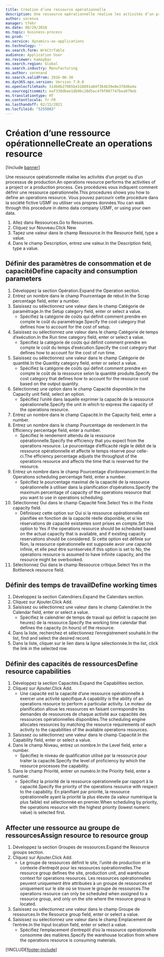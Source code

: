 ```yaml
---
title: Création d’une ressource opérationnelle
description: Une ressource opérationnelle réalise les activités d’un projet ou d’un processus de production.
author: sorenva
manager: tfehr
ms.date: 08/29/2018
ms.topic: business-process
ms.prod: ''
ms.service: dynamics-ax-applications
ms.technology: ''
ms.search.form: WrkCtrTable
audience: Application User
ms.reviewer: kamaybac
ms.search.region: Global
ms.search.industry: Manufacturing
ms.author: sorenand
ms.search.validFrom: 2016-06-30
ms.dyn365.ops.version: Version 7.0.0
ms.openlocfilehash: 514b0b27065b4318891a84f364b39e8e378d6a4a
ms.sourcegitcommit: eaf330dbee1db96c20d5ac479f007747bea079eb
ms.translationtype: HT
ms.contentlocale: fr-FR
ms.lasthandoff: 02/15/2021
ms.locfileid: "5255083"
---
```

# <a name="create-an-operations-resource"></a><span data-ttu-id="2d3fe-103">Création d’une ressource opérationnelle</span><span class="sxs-lookup"><span data-stu-id="2d3fe-103">Create an operations resource</span></span>

[!include [banner](../../includes/banner.md)]

<span data-ttu-id="2d3fe-104">Une ressource opérationnelle réalise les activités d’un projet ou d’un processus de production.</span><span class="sxs-lookup"><span data-stu-id="2d3fe-104">An operations resource performs the activities of a project or a production process.</span></span> <span data-ttu-id="2d3fe-105">Ces procédures vous indiquent comment définir une ressource opérationnelle.</span><span class="sxs-lookup"><span data-stu-id="2d3fe-105">This procedures shows you how to define an operations resource.</span></span> <span data-ttu-id="2d3fe-106">Vous pouvez parcourir cette procédure dans la société fictive USMF ou utiliser vos propres données.</span><span class="sxs-lookup"><span data-stu-id="2d3fe-106">You can walk through this procedure in demo data company USMF, or using your own data.</span></span>

1. <span data-ttu-id="2d3fe-107">Allez dans Ressources.</span><span class="sxs-lookup"><span data-stu-id="2d3fe-107">Go to Resources.</span></span>
2. <span data-ttu-id="2d3fe-108">Cliquez sur Nouveau.</span><span class="sxs-lookup"><span data-stu-id="2d3fe-108">Click New.</span></span>
3. <span data-ttu-id="2d3fe-109">Tapez une valeur dans le champ Ressource.</span><span class="sxs-lookup"><span data-stu-id="2d3fe-109">In the Resource field, type a value.</span></span>
4. <span data-ttu-id="2d3fe-110">Dans le champ Description, entrez une valeur.</span><span class="sxs-lookup"><span data-stu-id="2d3fe-110">In the Description field, type a value.</span></span>

## <a name="define-capacity-and-consumption-parameters"></a><span data-ttu-id="2d3fe-111">Définir des paramètres de consommation et de capacité</span><span class="sxs-lookup"><span data-stu-id="2d3fe-111">Define capacity and consumption parameters</span></span>
1. <span data-ttu-id="2d3fe-112">Développez la section Opération.</span><span class="sxs-lookup"><span data-stu-id="2d3fe-112">Expand the Operation section.</span></span>
2. <span data-ttu-id="2d3fe-113">Entrez un nombre dans le champ Pourcentage de rebut.</span><span class="sxs-lookup"><span data-stu-id="2d3fe-113">In the Scrap percentage field, enter a number.</span></span>
3. <span data-ttu-id="2d3fe-114">Saisissez ou sélectionnez une valeur dans le champ Catégorie de paramétrage.</span><span class="sxs-lookup"><span data-stu-id="2d3fe-114">In the Setup category field, enter or select a value.</span></span>
    * <span data-ttu-id="2d3fe-115">Spécifiez la catégorie de coûts qui définit comment prendre en compte le coût du paramétrage.</span><span class="sxs-lookup"><span data-stu-id="2d3fe-115">Specify the cost category that defines how to account for the cost of setup.</span></span>  
4. <span data-ttu-id="2d3fe-116">Saisissez ou sélectionnez une valeur dans le champ Catégorie de temps d’exécution.</span><span class="sxs-lookup"><span data-stu-id="2d3fe-116">In the Run time category field, enter or select a value.</span></span>
    * <span data-ttu-id="2d3fe-117">Spécifiez la catégorie de coûts qui définit comment prendre en compte le coût du temps d’exécution.</span><span class="sxs-lookup"><span data-stu-id="2d3fe-117">Specify the cost category that defines how to account for the cost of run time.</span></span>  
5. <span data-ttu-id="2d3fe-118">Saisissez ou sélectionnez une valeur dans le champ Catégorie de quantité.</span><span class="sxs-lookup"><span data-stu-id="2d3fe-118">In the Quantity category field, enter or select a value.</span></span>
    * <span data-ttu-id="2d3fe-119">Spécifiez la catégorie de coûts qui définit comment prendre en compte le coût de la ressource selon la quantité produite.</span><span class="sxs-lookup"><span data-stu-id="2d3fe-119">Specify the cost category that defines how to account for the resource cost based on the output quantity.</span></span>  
6. <span data-ttu-id="2d3fe-120">Sélectionnez une option dans le champ Capacité disponible.</span><span class="sxs-lookup"><span data-stu-id="2d3fe-120">In the Capacity unit field, select an option.</span></span>
    * <span data-ttu-id="2d3fe-121">Spécifiez l’unité dans laquelle exprimer la capacité de la ressource opérationnelle.</span><span class="sxs-lookup"><span data-stu-id="2d3fe-121">Specify the unit in which to express the capacity of the operations resource.</span></span>  
7. <span data-ttu-id="2d3fe-122">Entrez un nombre dans le champ Capacité.</span><span class="sxs-lookup"><span data-stu-id="2d3fe-122">In the Capacity field, enter a number.</span></span>
8. <span data-ttu-id="2d3fe-123">Entrez un nombre dans le champ Pourcentage de rendement.</span><span class="sxs-lookup"><span data-stu-id="2d3fe-123">In the Efficiency percentage field, enter a number.</span></span>
    * <span data-ttu-id="2d3fe-124">Spécifiez le rendement attendu de la ressource opérationnelle.</span><span class="sxs-lookup"><span data-stu-id="2d3fe-124">Specify the efficiency that you expect from the operations resource.</span></span> <span data-ttu-id="2d3fe-125">Le pourcentage d’efficacité règle le débit de la ressource opérationnelle et affecte le temps réservé pour celle-ci.</span><span class="sxs-lookup"><span data-stu-id="2d3fe-125">The efficiency percentage adjusts the throughput of the operations resource and affects the time that is reserved for the resource.</span></span>  
9. <span data-ttu-id="2d3fe-126">Entrez un nombre dans le champ Pourcentage d’ordonnancement.</span><span class="sxs-lookup"><span data-stu-id="2d3fe-126">In the Operations scheduling percentage field, enter a number.</span></span>
    * <span data-ttu-id="2d3fe-127">Spécifiez le pourcentage maximal de la capacité de la ressource opérationnelle à utiliser dans la planification d’opérations.</span><span class="sxs-lookup"><span data-stu-id="2d3fe-127">Specify the maximum percentage of capacity of the operations resource that you want to use in operations scheduling.</span></span>  
10. <span data-ttu-id="2d3fe-128">Sélectionnez Oui dans le champ Capacité finie.</span><span class="sxs-lookup"><span data-stu-id="2d3fe-128">Select Yes in the Finite capacity field.</span></span>
    * <span data-ttu-id="2d3fe-129">Définissez cette option sur Oui si la ressource opérationnelle est planifiée en fonction de la capacité réelle disponible, et si les réservations de capacité existantes sont prises en compte.</span><span class="sxs-lookup"><span data-stu-id="2d3fe-129">Set this option to Yes if the operations resource should be scheduled based on the actual capacity that is available, and if existing capacity reservations should be considered.</span></span> <span data-ttu-id="2d3fe-130">Si cette option est définie sur Non, la ressource opérationnelle est supposée avoir une capacité infinie, et elle peut être surréservée.</span><span class="sxs-lookup"><span data-stu-id="2d3fe-130">If this option is set to No, the operations resource is assumed to have infinite capacity, and the resource might be overbooked.</span></span>  
11. <span data-ttu-id="2d3fe-131">Sélectionnez Oui dans le champ Ressource critique.</span><span class="sxs-lookup"><span data-stu-id="2d3fe-131">Select Yes in the Bottleneck resource field.</span></span>

## <a name="define-working-times"></a><span data-ttu-id="2d3fe-132">Définir des temps de travail</span><span class="sxs-lookup"><span data-stu-id="2d3fe-132">Define working times</span></span>
1. <span data-ttu-id="2d3fe-133">Développez la section Calendriers.</span><span class="sxs-lookup"><span data-stu-id="2d3fe-133">Expand the Calendars section.</span></span>
2. <span data-ttu-id="2d3fe-134">Cliquez sur Ajouter.</span><span class="sxs-lookup"><span data-stu-id="2d3fe-134">Click Add.</span></span>
3. <span data-ttu-id="2d3fe-135">Saisissez ou sélectionnez une valeur dans le champ Calendrier.</span><span class="sxs-lookup"><span data-stu-id="2d3fe-135">In the Calendar field, enter or select a value.</span></span>
    * <span data-ttu-id="2d3fe-136">Spécifiez le calendrier de temps de travail qui définit la capacité (en heures) de la ressource.</span><span class="sxs-lookup"><span data-stu-id="2d3fe-136">Specify the working time calendar that defines the capacity (in hours) of the resource.</span></span>  
4. <span data-ttu-id="2d3fe-137">Dans la liste, recherchez et sélectionnez l’enregistrement souhaité.</span><span class="sxs-lookup"><span data-stu-id="2d3fe-137">In the list, find and select the desired record.</span></span>
5. <span data-ttu-id="2d3fe-138">Dans la liste, cliquer sur le lien dans la ligne sélectionnée.</span><span class="sxs-lookup"><span data-stu-id="2d3fe-138">In the list, click the link in the selected row.</span></span>

## <a name="define-resource-capabilities"></a><span data-ttu-id="2d3fe-139">Définir des capacités de ressources</span><span class="sxs-lookup"><span data-stu-id="2d3fe-139">Define resource capabilities</span></span>
1. <span data-ttu-id="2d3fe-140">Développez la section Capacités.</span><span class="sxs-lookup"><span data-stu-id="2d3fe-140">Expand the Capabilities section.</span></span>
2. <span data-ttu-id="2d3fe-141">Cliquez sur Ajouter.</span><span class="sxs-lookup"><span data-stu-id="2d3fe-141">Click Add.</span></span>
    * <span data-ttu-id="2d3fe-142">Une capacité est la capacité d’une ressource opérationnelle à exercer une activité spécifique.</span><span class="sxs-lookup"><span data-stu-id="2d3fe-142">A capability is the ability of an operations resource to perform a particular activity.</span></span> <span data-ttu-id="2d3fe-143">Le moteur de planification alloue les ressources en faisant correspondre les demandes de ressources de chaque activité aux capacités des ressources opérationnelles disponibles.</span><span class="sxs-lookup"><span data-stu-id="2d3fe-143">The scheduling engine allocates resources by matching the resource requirements of each activity to the capabilities of the available operations resources.</span></span>  
3. <span data-ttu-id="2d3fe-144">Saisissez ou sélectionnez une valeur dans le champ Capacité.</span><span class="sxs-lookup"><span data-stu-id="2d3fe-144">In the Capability field, enter or select a value.</span></span>
4. <span data-ttu-id="2d3fe-145">Dans le champ Niveau, entrez un nombre.</span><span class="sxs-lookup"><span data-stu-id="2d3fe-145">In the Level field, enter a number.</span></span>
    * <span data-ttu-id="2d3fe-146">Spécifiez le niveau de qualification utilisé par la ressource pour traiter la capacité.</span><span class="sxs-lookup"><span data-stu-id="2d3fe-146">Specify the level of proficiency by which the resource processes the capability.</span></span>  
5. <span data-ttu-id="2d3fe-147">Dans le champ Priorité, entrer un numéro.</span><span class="sxs-lookup"><span data-stu-id="2d3fe-147">In the Priority field, enter a number.</span></span>
    * <span data-ttu-id="2d3fe-148">Spécifiez la priorité de la ressource opérationnelle par rapport à la capacité.</span><span class="sxs-lookup"><span data-stu-id="2d3fe-148">Specify the priority of the operations resource with respect to the capability.</span></span> <span data-ttu-id="2d3fe-149">En planifiant par priorité, la ressource opérationnelle ayant la priorité la plus élevée (la valeur numérique la plus faible) est sélectionnée en premier.</span><span class="sxs-lookup"><span data-stu-id="2d3fe-149">When scheduling by priority, the operations resource with the highest priority (lowest numeric value) is selected first.</span></span>  

## <a name="assign-resource-to-resource-group"></a><span data-ttu-id="2d3fe-150">Affecter une ressource au groupe de ressources</span><span class="sxs-lookup"><span data-stu-id="2d3fe-150">Assign resource to resource group</span></span>
1. <span data-ttu-id="2d3fe-151">Développez la section Groupes de ressources.</span><span class="sxs-lookup"><span data-stu-id="2d3fe-151">Expand the Resource groups section.</span></span>
2. <span data-ttu-id="2d3fe-152">Cliquez sur Ajouter.</span><span class="sxs-lookup"><span data-stu-id="2d3fe-152">Click Add.</span></span>
    * <span data-ttu-id="2d3fe-153">Le groupe de ressources définit le site, l’unité de production et le contexte d’entrepôt pour les ressources opérationnelles.</span><span class="sxs-lookup"><span data-stu-id="2d3fe-153">The resource group defines the site, production unit, and warehouse context for operations resources.</span></span> <span data-ttu-id="2d3fe-154">Les ressources opérationnelles peuvent uniquement être attribuées à un groupe de ressources et uniquement sur le site où se trouve le groupe de ressources.</span><span class="sxs-lookup"><span data-stu-id="2d3fe-154">The operations resource can only be scheduled when assigned to a resource group, and only on the site where the resource group is located.</span></span>  
3. <span data-ttu-id="2d3fe-155">Saisissez ou sélectionnez une valeur dans le champ Groupe de ressources.</span><span class="sxs-lookup"><span data-stu-id="2d3fe-155">In the Resource group field, enter or select a value.</span></span>
4. <span data-ttu-id="2d3fe-156">Saisissez ou sélectionnez une valeur dans le champ Emplacement de l’entrée.</span><span class="sxs-lookup"><span data-stu-id="2d3fe-156">In the Input location field, enter or select a value.</span></span>
    * <span data-ttu-id="2d3fe-157">Spécifiez l’emplacement d’entrepôt d’où la ressource opérationnelle consomme des matières.</span><span class="sxs-lookup"><span data-stu-id="2d3fe-157">Specify the warehouse location from where the operations resource is consuming materials.</span></span>  



[!INCLUDE[footer-include](../../../includes/footer-banner.md)]